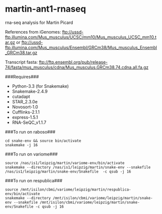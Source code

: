 martin-ant1-rnaseq
============

rna-seq analysis for Martin Picard

References from iGenomes:
<ftp://ussd-ftp.illumina.com/Mus_musculus/UCSC/mm10/Mus_musculus_UCSC_mm10.tar.gz>
or
<ftp://ussd-ftp.illumina.com/Mus_musculus/Ensembl/GRCm38/Mus_musculus_Ensembl_GRCm38.tar.gz>

Transcript fasta:
<ftp://ftp.ensembl.org/pub/release-74/fasta/mus_musculus/cdna/Mus_musculus.GRCm38.74.cdna.all.fa.gz>

###Requires###
- Python-3.3 (for Snakemake)
- Snakemake-2.4.9
- cutadapt
- STAR_2.3.0e
- Novosort-1.0
- Cufflinks-2.1.1
- express-1.5.1
- RNA-SeQC_v1.1.7

###To run on raboso###
```
cd snake-env && source bin/activate
snakemake -j 16
```

###To run on variome###
```
source /nas/is1/leipzig/martin/variome-env/bin/activate
snakemake --directory /nas/is1/leipzig/martin/snake-env --snakefile /nas/is1/leipzig/martin/snake-env/Snakefile  -c qsub -j 16
```

###To run on respublica###
```
source /mnt/isilon/cbmi/variome/leipzig/martin/respublica-env/bin/activate
snakemake --directory /mnt/isilon/cbmi/variome/leipzig/martin/snake-env --snakefile /mnt/isilon/cbmi/variome/leipzig/martin/snake-env/Snakefile -c qsub -j 16
```
